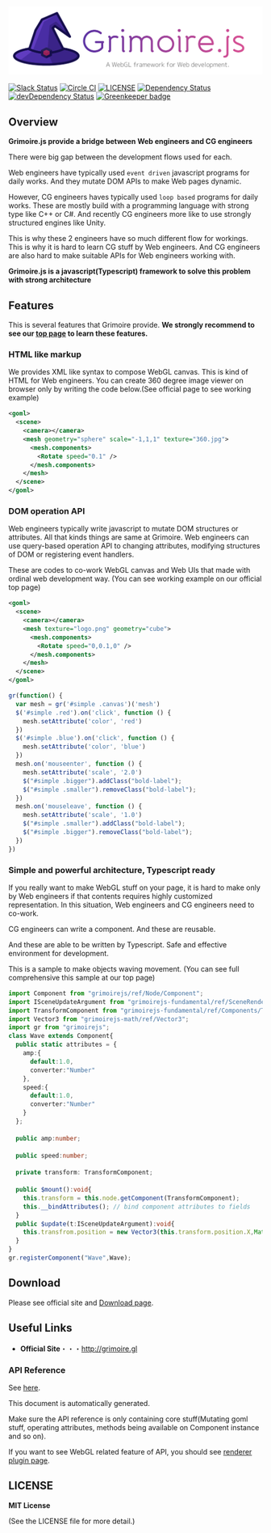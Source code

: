 ![Grimoire.js](./.github/logo.png)

[![Slack Status](https://grimoire-slackin.herokuapp.com/badge.svg)](https://grimoire-slackin.herokuapp.com/)
[![Circle CI](https://circleci.com/gh/GrimoireGL/GrimoireJS.svg?style=svg)](https://circleci.com/gh/GrimoireGL/GrimoireJS)
[![LICENSE](https://img.shields.io/badge/license-MIT-blue.svg)](https://github.com/jThreeJS/jThree/blob/develop/LICENSE)
[![Dependency Status](https://david-dm.org/GrimoireGL/GrimoireJS.svg)](https://david-dm.org/GrimoireGL/GrimoireJS)
[![devDependency Status](https://david-dm.org/GrimoireGL/GrimoireJS/dev-status.svg)](https://david-dm.org/GrimoireGL/GrimoireJS#info=devDependencies)
[![Greenkeeper badge](https://badges.greenkeeper.io/GrimoireGL/GrimoireJS.svg)](https://greenkeeper.io/)

## Overview

**Grimoire.js provide a bridge between Web engineers and CG engineers**

There were big gap between the development flows used for each.

Web engineers have typically used `event driven` javascript programs for daily works. And they mutate DOM APIs to make Web pages dynamic.

However, CG engineers haves typically used `loop based` programs for daily works. These are mostly build with a programming language with strong type like C++ or C#.  And recently CG engineers more like to use strongly structured engines like Unity.

This is why these 2 engineers have so much different flow for workings. This is why it is hard to learn CG stuff by Web engineers. And CG engineers are also hard to make suitable APIs for Web engineers working with.

**Grimoire.js is a javascript(Typescript) framework to solve this problem with strong architecture**

## Features

This is several features that Grimoire provide. 
**We strongly recommend to see our [top page](http://grimoire.gl) to learn these features.**

### HTML like markup

We provides XML like syntax to compose WebGL canvas. This is kind of HTML for Web engineers.
You can create 360 degree image viewer on browser only by writing the code below.(See official page to see working example)

```xml
<goml>
  <scene>
    <camera></camera>
    <mesh geometry="sphere" scale="-1,1,1" texture="360.jpg">
      <mesh.components>
        <Rotate speed="0.1" />
      </mesh.components>
    </mesh>
  </scene>
</goml>
```

### DOM operation API

Web engineers typically write javascript to mutate DOM structures or attributes. All that kinds things are same at Grimoire. Web engineers can use query-based operation API to changing attributes, modifying structures of DOM or registering event handlers.

These are codes to co-work WebGL canvas and Web UIs that made with ordinal web development way. (You can see working example on our official top page)

```xml
<goml>
  <scene>
    <camera></camera>
    <mesh texture="logo.png" geometry="cube">
      <mesh.components>
        <Rotate speed="0,0.1,0" />
      </mesh.components>
    </mesh>
  </scene>
</goml>
```

```js
gr(function() {
  var mesh = gr('#simple .canvas')('mesh')
  $('#simple .red').on('click', function () {
    mesh.setAttribute('color', 'red')
  })
  $('#simple .blue').on('click', function () {
    mesh.setAttribute('color', 'blue')
  })
  mesh.on('mouseenter', function () {
    mesh.setAttribute('scale', '2.0')
    $("#simple .bigger").addClass("bold-label");
    $("#simple .smaller").removeClass("bold-label");
  })
  mesh.on('mouseleave', function () {
    mesh.setAttribute('scale', '1.0')
    $("#simple .smaller").addClass("bold-label");
    $("#simple .bigger").removeClass("bold-label");
  })
})
```

### Simple and powerful architecture, Typescript ready

If you really want to make WebGL stuff on your page, it is hard to make only by Web engineers if that contents requires highly customized representation. In this situation, Web engineers and CG engineers need to co-work.

CG engineers can write a component. And these are reusable.

And these are able to be written by Typescript. Safe and effective environment for development.

This is a sample to make objects waving movement. (You can see full comprehensive this sample at our top page)

```ts
import Component from "grimoirejs/ref/Node/Component";
import ISceneUpdateArgument from "grimoirejs-fundamental/ref/SceneRenderer/ISceneUpdateArgument";
import TransformComponent from "grimoirejs-fundamental/ref/Components/TransformComponent";
import Vector3 from "grimoirejs-math/ref/Vector3";
import gr from "grimoirejs";
class Wave extends Component{
  public static attributes = {
    amp:{
      default:1.0,
      converter:"Number"
    },
    speed:{
      default:1.0,
      converter:"Number"
    }
  };

  public amp:number;

  public speed:number;

  private transform: TransformComponent;

  public $mount():void{
    this.transform = this.node.getComponent(TransformComponent);
    this.__bindAttributes(); // bind component attributes to fields
  }
  public $update(t:ISceneUpdateArgument):void{
    this.transfrom.position = new Vector3(this.transform.position.X,Math.sin(this.speed * t.timer.timeInSecound) * this.amp,this.transform.position.Z);
  }
}
gr.registerComponent("Wave",Wave);
```

## Download

Please see official site and [Download page](https://grimoire.gl/guide/1_essentials/01_installation.html).

## Useful Links

* **Official Site**・・・http://grimoire.gl

### API Reference

See [here](https://api.grimoire.gl/core).

This document is automatically generated. 

<!--DOCUMENT STAMP-->

Make sure the API reference is only containing core stuff(Mutating goml stuff, operating attributes, methods being available on Component instance and so on).

If you want to see WebGL related feature of API, you should see [renderer plugin page](https://api.grimoire.gl/grimoirejs-fundamental).

## LICENSE

**MIT License**

(See the LICENSE file for more detail.)
